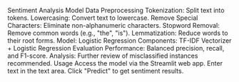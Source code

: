 Sentiment Analysis Model
  Data Preprocessing
    Tokenization: Split text into tokens.
    Lowercasing: Convert text to lowercase.
    Remove Special Characters: Eliminate non-alphanumeric characters.
    Stopword Removal: Remove common words (e.g., "the", "is").
    Lemmatization: Reduce words to their root forms.
  Model: Logistic Regression
  Components: TF-IDF Vectorizer + Logistic Regression
  Evaluation
    Performance: Balanced precision, recall, and F1-score.
    Analysis: Further review of misclassified instances recommended.
  Usage
    Access the model via the Streamlit web app.
    Enter text in the text area.
    Click "Predict" to get sentiment results.






